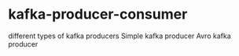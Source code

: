 # kafka-producer-consumer
different types of kafka producers
Simple kafka producer
Avro kafka producer

